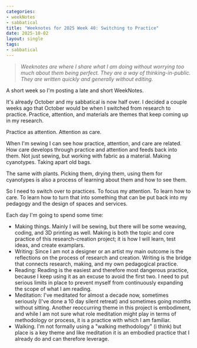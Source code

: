 ```yaml
---
categories:
- weekNotes
- sabbatical
title: "Weeknotes for 2025 Week 40: Switching to Practice"
date: 2025-10-02
layout: single
tags:
- sabbatical
---
```


> *Weeknotes are where I share what I am doing without worrying too much about them being perfect. They are a way of thinking-in-public. They are written quickly and generally without editing.*

A short week so I'm posting a late and short WeekNotes.

It's already October and my sabbatical is now half over. I decided a couple weeks ago that October would be when I switched from research to practice. Practice, attention, and materials are themes that keep coming up in my research.

Practice as attention. Attention as care.

When I'm sewing I can see how practice, attention, and care are related. How care develops through practice and attention and feeds back into them. Not just sewing, but working with fabric as a material. Making cyanotypes. Taking apart old bags.

The same with plants. Picking them, drying them, using them for cyanotypes is also a process of learning about them and how to see them.

So I need to switch over to practices. To focus my attention. To learn how to care. To learn how to turn that into something that can be put back into my pedagogy and the design of spaces and services.

Each day I'm going to spend some time:

- Making things. Mainly I will be sewing, but there will be some weaving, coding, and 3D printing as well. Making is both the topic and core practice of this research-creation project; it is how I will learn, test ideas, and create examplars.
- Writing: Since I am not a designer or an artist my main outcome is the reflections on the process of research and creation. Writing is the bridge that connects research, making, and my own pedagogical practice.
- Reading: Reading is the easiest and therefore most dangerous practice, because I keep using it as an excuse to avoid the first two. I need to put serious limits in place to prevent myself from continuously expanding the scope of what I am reading.
- Meditation: I've meditated for almost a decade now, sometimes seriously (I've done a 10 day silent retreat) and sometimes going months without sitting. Another reoccurring theme in this project is embodiment, and while I am not sure what role meditation might play in terms of methodology or process, it is a practice with which I am familiar.
- Walking. I'm not formally using a "walking methodology" (i think) but place is a key theme and like meditation it is an embodied practice that I already do and can therefore leverage.
